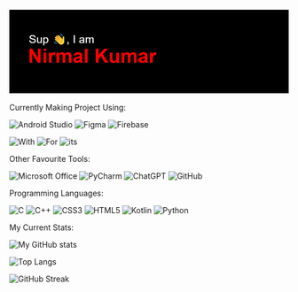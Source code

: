 ![header](https://github.com/SweetyAnime/SweetyAnime/blob/main/header.png?raw=true)

Currently Making Project Using:

![Android Studio](https://img.shields.io/badge/Android%20Studio-3DDC84.svg?style=for-the-badge&logo=android-studio&logoColor=white)
![Figma](https://img.shields.io/badge/figma-%23F24E1E.svg?style=for-the-badge&logo=figma&logoColor=white)
![Firebase](https://img.shields.io/badge/Firebase-039BE5?style=for-the-badge&logo=Firebase&logoColor=white)



![With](https://forthebadge.com/images/badges/made-with-kotlin.svg)
![For](https://forthebadge.com/images/badges/built-for-android.svg)
![its](https://forthebadge.com/images/badges/for-you.svg)

Other Favourite Tools:

![Microsoft Office](https://img.shields.io/badge/Microsoft_Office-D83B01?style=for-the-badge&logo=microsoft-office&logoColor=white)
![PyCharm](https://img.shields.io/badge/pycharm-143?style=for-the-badge&logo=pycharm&logoColor=black&color=black&labelColor=green)
![ChatGPT](https://img.shields.io/badge/chatGPT-74aa9c?style=for-the-badge&logo=openai&logoColor=white)
![GitHub](https://img.shields.io/badge/github-%23121011.svg?style=for-the-badge&logo=github&logoColor=white)

Programming Languages:

![C](https://img.shields.io/badge/c-%2300599C.svg?style=for-the-badge&logo=c&logoColor=white)
![C++](https://img.shields.io/badge/c++-%2300599C.svg?style=for-the-badge&logo=c%2B%2B&logoColor=white)
![CSS3](https://img.shields.io/badge/css3-%231572B6.svg?style=for-the-badge&logo=css3&logoColor=white)
![HTML5](https://img.shields.io/badge/html5-%23E34F26.svg?style=for-the-badge&logo=html5&logoColor=white)
![Kotlin](https://img.shields.io/badge/kotlin-%237F52FF.svg?style=for-the-badge&logo=kotlin&logoColor=white)
![Python](https://img.shields.io/badge/python-3670A0?style=for-the-badge&logo=python&logoColor=ffdd54)


My Current Stats:

![My GitHub stats](https://github-readme-stats.vercel.app/api?username=SweetyAnime&show_icons=true&theme=transparent)

![Top Langs](https://github-readme-stats.vercel.app/api/top-langs/?username=SweetyAnime&theme=transparent)

![GitHub Streak](https://streak-stats.demolab.com/?user=SweetyAnime&theme=transparent)


